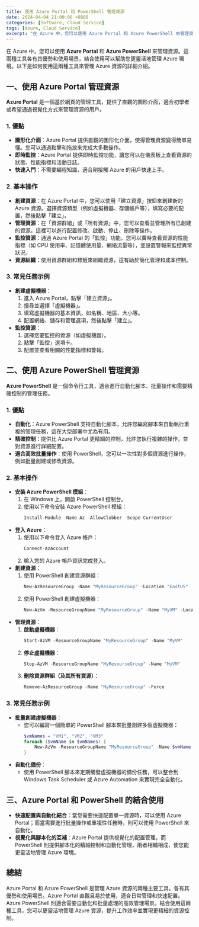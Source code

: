 ```yaml
---
title: 使用 Azure Portal 和 PowerShell 管理資源
date: 2024-04-04 21:00:00 +0800
categories: [Software, Cloud Service]
tags: [Azure, Cloud Service] 
excerpt: "在 Azure 中，您可以使用 Azure Portal 和 Azure PowerShell 來管理資源。這兩種工具各有其優勢和使用場景，結合使用可以幫助您更靈活地管理 Azure 環境。"
---
```


在 Azure 中，您可以使用 **Azure Portal** 和 **Azure PowerShell** 來管理資源。這兩種工具各有其優勢和使用場景，結合使用可以幫助您更靈活地管理 Azure 環境。以下是如何使用這兩種工具來管理 Azure 資源的詳細介紹。

## **一、使用 Azure Portal 管理資源**

**Azure Portal** 是一個基於網頁的管理工具，提供了直觀的圖形介面，適合初學者或希望通過視覺化方式來管理資源的用戶。

### **1. 優點**
   - **圖形化介面**：Azure Portal 提供直觀的圖形化介面，使得管理資源變得簡單易懂。您可以通過點擊和拖放來完成大多數操作。
   - **即時監控**：Azure Portal 提供即時監控功能，讓您可以在儀表板上查看資源的狀態、性能指標和活動日誌。
   - **快速入門**：不需要編程知識，適合剛接觸 Azure 的用戶快速上手。

### **2. 基本操作**
   - **創建資源**：在 Azure Portal 中，您可以使用「建立資源」按鈕來創建新的 Azure 資源。選擇資源類型（例如虛擬機器、存儲帳戶等），填寫必要的配置，然後點擊「建立」。
   - **管理資源**：在「資源群組」或「所有資源」中，您可以查看並管理所有已創建的資源。這裡可以進行配置修改、啟動、停止、刪除等操作。
   - **監控資源**：通過 Azure Portal 的「監控」功能，您可以實時查看資源的性能指標（如 CPU 使用率、記憶體使用量、網絡流量等），並設置警報來監控異常狀況。
   - **資源組織**：使用資源群組和標籤來組織資源，這有助於簡化管理和成本控制。

### **3. 常見任務示例**
   - **創建虛擬機器**：
     1. 進入 Azure Portal，點擊「建立資源」。
     2. 搜尋並選擇「虛擬機器」。
     3. 填寫虛擬機器的基本資訊，如名稱、地區、大小等。
     4. 配置網絡、儲存和管理選項，然後點擊「建立」。
   - **監控資源**：
     1. 選擇您要監控的資源（如虛擬機器）。
     2. 點擊「監控」選項卡。
     3. 配置並查看相關的性能指標和警報。

## **二、使用 Azure PowerShell 管理資源**

**Azure PowerShell** 是一個命令行工具，適合進行自動化腳本、批量操作和需要精確控制的管理任務。

### **1. 優點**
   - **自動化**：Azure PowerShell 支持自動化腳本，允許您編寫腳本來自動執行重複的管理任務，這在大型部署中尤為有用。
   - **精確控制**：提供比 Azure Portal 更精細的控制，允許您執行複雜的操作，並對資源進行詳細配置。
   - **適合高效批量操作**：使用 PowerShell，您可以一次性對多個資源進行操作，例如批量創建或修改資源。

### **2. 基本操作**
   - **安裝 Azure PowerShell 模組**：
     1. 在 Windows 上，開啟 PowerShell 控制台。
     2. 使用以下命令安裝 Azure PowerShell 模組：
        ```powershell
        Install-Module -Name Az -AllowClobber -Scope CurrentUser
        ```
   - **登入 Azure**：
     1. 使用以下命令登入 Azure 帳戶：
        ```powershell
        Connect-AzAccount
        ```
     2. 輸入您的 Azure 帳戶資訊完成登入。
   - **創建資源**：
     1. 使用 PowerShell 創建資源群組：
        ```powershell
        New-AzResourceGroup -Name "MyResourceGroup" -Location "EastUS"
        ```
     2. 使用 PowerShell 創建虛擬機器：
        ```powershell
        New-AzVm -ResourceGroupName "MyResourceGroup" -Name "MyVM" -Location "EastUS" -VirtualNetworkName "MyVNet" -SubnetName "MySubnet" -SecurityGroupName "MyNSG" -PublicIpAddressName "MyPublicIP" -OpenPorts 80,3389
        ```
   - **管理資源**：
     1. **啟動虛擬機器**：
        ```powershell
        Start-AzVM -ResourceGroupName "MyResourceGroup" -Name "MyVM"
        ```
     2. **停止虛擬機器**：
        ```powershell
        Stop-AzVM -ResourceGroupName "MyResourceGroup" -Name "MyVM"
        ```
     3. **刪除資源群組（及其所有資源）**：
        ```powershell
        Remove-AzResourceGroup -Name "MyResourceGroup" -Force
        ```

### **3. 常見任務示例**
   - **批量創建虛擬機器**：
     - 您可以編寫一個簡單的 PowerShell 腳本來批量創建多個虛擬機器：
       ```powershell
       $vmNames = "VM1", "VM2", "VM3"
       foreach ($vmName in $vmNames) {
           New-AzVm -ResourceGroupName "MyResourceGroup" -Name $vmName -Location "EastUS" -VirtualNetworkName "MyVNet" -SubnetName "MySubnet" -SecurityGroupName "MyNSG" -PublicIpAddressName "$vmName-PublicIP" -OpenPorts 80,3389
       }
       ```
   - **自動化備份**：
     - 使用 PowerShell 腳本來定期觸發虛擬機器的備份任務，可以整合到 Windows Task Scheduler 或 Azure Automation 來實現完全自動化。

## **三、Azure Portal 和 PowerShell 的結合使用**

- **快速配置與自動化結合**：當您需要快速配置單一資源時，可以使用 Azure Portal；而當需要進行批量操作或重複性任務時，則可以使用 PowerShell 來自動化。
- **視覺化與腳本化的互補**：Azure Portal 提供視覺化的配置管理，而 PowerShell 則提供腳本化的精細控制和自動化管理，兩者相輔相成，使您能更靈活地管理 Azure 環境。

## **總結**

Azure Portal 和 Azure PowerShell 是管理 Azure 資源的兩種主要工具，各有其優勢和使用場景。Azure Portal 直觀且易於使用，適合日常管理和快速配置。Azure PowerShell 則適合需要自動化和批量處理的高效管理場景。結合使用這兩種工具，您可以更靈活地管理 Azure 資源，提升工作效率並實現更精細的資源控制。
